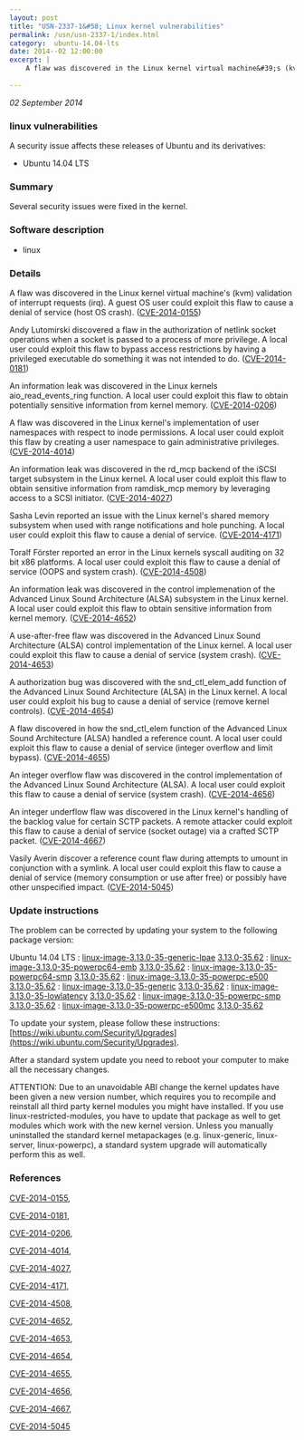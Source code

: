 ```yaml
---
layout: post
title: "USN-2337-1&#58; Linux kernel vulnerabilities"
permalink: /usn/usn-2337-1/index.html
category:  ubuntu-14.04-lts
date: 2014--02 12:00:00
excerpt: |
    A flaw was discovered in the Linux kernel virtual machine&#39;s (kvm) validation of interrupt requests (irq). A guest OS user could exploit this flaw to cause a denial of service (host OS crash). ([CVE-2014-0155](http://people.ubuntu.com/~ubuntu-security/cve/CVE-2014-0155))
    
--- 
```

 
 

*02 September 2014*

### linux vulnerabilities

A security issue affects these releases of Ubuntu and its derivatives:

* Ubuntu 14.04 LTS

### Summary

Several security issues were fixed in the kernel. 

### Software description

* linux 

### Details

A flaw was discovered in the Linux kernel virtual machine&#39;s (kvm) validation of interrupt requests (irq). A guest OS user could exploit this flaw to cause a denial of service (host OS crash). ([CVE-2014-0155](http://people.ubuntu.com/~ubuntu-security/cve/CVE-2014-0155))

Andy Lutomirski discovered a flaw in the authorization of netlink socket operations when a socket is passed to a process of more privilege. A local user could exploit this flaw to bypass access restrictions by having a privileged executable do something it was not intended to do. ([CVE-2014-0181](http://people.ubuntu.com/~ubuntu-security/cve/CVE-2014-0181))

An information leak was discovered in the Linux kernels aio_read_events_ring function. A local user could exploit this flaw to obtain potentially sensitive information from kernel memory. ([CVE-2014-0206](http://people.ubuntu.com/~ubuntu-security/cve/CVE-2014-0206))

A flaw was discovered in the Linux kernel&#39;s implementation of user namespaces with respect to inode permissions. A local user could exploit this flaw by creating a user namespace to gain administrative privileges. ([CVE-2014-4014](http://people.ubuntu.com/~ubuntu-security/cve/CVE-2014-4014))

An information leak was discovered in the rd_mcp backend of the iSCSI target subsystem in the Linux kernel. A local user could exploit this flaw to obtain sensitive information from ramdisk_mcp memory by leveraging access to a SCSI initiator. ([CVE-2014-4027](http://people.ubuntu.com/~ubuntu-security/cve/CVE-2014-4027))

Sasha Levin reported an issue with the Linux kernel&#39;s shared memory subsystem when used with range notifications and hole punching. A local user could exploit this flaw to cause a denial of service. ([CVE-2014-4171](http://people.ubuntu.com/~ubuntu-security/cve/CVE-2014-4171))

Toralf Förster reported an error in the Linux kernels syscall auditing on 32 bit x86 platforms. A local user could exploit this flaw to cause a denial of service (OOPS and system crash). ([CVE-2014-4508](http://people.ubuntu.com/~ubuntu-security/cve/CVE-2014-4508))

An information leak was discovered in the control implemenation of the Advanced Linux Sound Architecture (ALSA) subsystem in the Linux kernel. A local user could exploit this flaw to obtain sensitive information from kernel memory. ([CVE-2014-4652](http://people.ubuntu.com/~ubuntu-security/cve/CVE-2014-4652))

A use-after-free flaw was discovered in the Advanced Linux Sound Architecture (ALSA) control implementation of the Linux kernel. A local user could exploit this flaw to cause a denial of service (system crash). ([CVE-2014-4653](http://people.ubuntu.com/~ubuntu-security/cve/CVE-2014-4653))

A authorization bug was discovered with the snd_ctl_elem_add function of the Advanced Linux Sound Architecture (ALSA) in the Linux kernel. A local user could exploit his bug to cause a denial of service (remove kernel controls). ([CVE-2014-4654](http://people.ubuntu.com/~ubuntu-security/cve/CVE-2014-4654))

A flaw discovered in how the snd_ctl_elem function of the Advanced Linux Sound Architecture (ALSA) handled a reference count. A local user could exploit this flaw to cause a denial of service (integer overflow and limit bypass). ([CVE-2014-4655](http://people.ubuntu.com/~ubuntu-security/cve/CVE-2014-4655))

An integer overflow flaw was discovered in the control implementation of the Advanced Linux Sound Architecture (ALSA). A local user could exploit this flaw to cause a denial of service (system crash). ([CVE-2014-4656](http://people.ubuntu.com/~ubuntu-security/cve/CVE-2014-4656))

An integer underflow flaw was discovered in the Linux kernel&#39;s handling of the backlog value for certain SCTP packets. A remote attacker could exploit this flaw to cause a denial of service (socket outage) via a crafted SCTP packet. ([CVE-2014-4667](http://people.ubuntu.com/~ubuntu-security/cve/CVE-2014-4667))

Vasily Averin discover a reference count flaw during attempts to umount in conjunction with a symlink. A local user could exploit this flaw to cause a denial of service (memory consumption or use after free) or possibly have other unspecified impact. ([CVE-2014-5045](http://people.ubuntu.com/~ubuntu-security/cve/CVE-2014-5045)) 

### Update instructions

The problem can be corrected by updating your system to the following package version:

Ubuntu 14.04 LTS
 : [linux-image-3.13.0-35-generic-lpae](https://launchpad.net/ubuntu/+source/linux) <span> [3.13.0-35.62](https://launchpad.net/ubuntu/+source/linux/3.13.0-35.62) </span> 
 : [linux-image-3.13.0-35-powerpc64-emb](https://launchpad.net/ubuntu/+source/linux) <span> [3.13.0-35.62](https://launchpad.net/ubuntu/+source/linux/3.13.0-35.62) </span> 
 : [linux-image-3.13.0-35-powerpc64-smp](https://launchpad.net/ubuntu/+source/linux) <span> [3.13.0-35.62](https://launchpad.net/ubuntu/+source/linux/3.13.0-35.62) </span> 
 : [linux-image-3.13.0-35-powerpc-e500](https://launchpad.net/ubuntu/+source/linux) <span> [3.13.0-35.62](https://launchpad.net/ubuntu/+source/linux/3.13.0-35.62) </span> 
 : [linux-image-3.13.0-35-generic](https://launchpad.net/ubuntu/+source/linux) <span> [3.13.0-35.62](https://launchpad.net/ubuntu/+source/linux/3.13.0-35.62) </span> 
 : [linux-image-3.13.0-35-lowlatency](https://launchpad.net/ubuntu/+source/linux) <span> [3.13.0-35.62](https://launchpad.net/ubuntu/+source/linux/3.13.0-35.62) </span> 
 : [linux-image-3.13.0-35-powerpc-smp](https://launchpad.net/ubuntu/+source/linux) <span> [3.13.0-35.62](https://launchpad.net/ubuntu/+source/linux/3.13.0-35.62) </span> 
 : [linux-image-3.13.0-35-powerpc-e500mc](https://launchpad.net/ubuntu/+source/linux) <span> [3.13.0-35.62](https://launchpad.net/ubuntu/+source/linux/3.13.0-35.62) </span> 

To update your system, please follow these instructions: [https://wiki.ubuntu.com/Security/Upgrades](https://wiki.ubuntu.com/Security/Upgrades).

After a standard system update you need to reboot your computer to make all the necessary changes.

ATTENTION: Due to an unavoidable ABI change the kernel updates have been given a new version number, which requires you to recompile and reinstall all third party kernel modules you might have installed. If you use linux-restricted-modules, you have to update that package as well to get modules which work with the new kernel version. Unless you manually uninstalled the standard kernel metapackages (e.g. linux-generic, linux-server, linux-powerpc), a standard system upgrade will automatically perform this as well. 

### References

 
 [CVE-2014-0155](http://people.ubuntu.com/~ubuntu-security/cve/CVE-2014-0155), 

 [CVE-2014-0181](http://people.ubuntu.com/~ubuntu-security/cve/CVE-2014-0181), 

 [CVE-2014-0206](http://people.ubuntu.com/~ubuntu-security/cve/CVE-2014-0206), 

 [CVE-2014-4014](http://people.ubuntu.com/~ubuntu-security/cve/CVE-2014-4014), 

 [CVE-2014-4027](http://people.ubuntu.com/~ubuntu-security/cve/CVE-2014-4027), 

 [CVE-2014-4171](http://people.ubuntu.com/~ubuntu-security/cve/CVE-2014-4171), 

 [CVE-2014-4508](http://people.ubuntu.com/~ubuntu-security/cve/CVE-2014-4508), 

 [CVE-2014-4652](http://people.ubuntu.com/~ubuntu-security/cve/CVE-2014-4652), 

 [CVE-2014-4653](http://people.ubuntu.com/~ubuntu-security/cve/CVE-2014-4653), 

 [CVE-2014-4654](http://people.ubuntu.com/~ubuntu-security/cve/CVE-2014-4654), 

 [CVE-2014-4655](http://people.ubuntu.com/~ubuntu-security/cve/CVE-2014-4655), 

 [CVE-2014-4656](http://people.ubuntu.com/~ubuntu-security/cve/CVE-2014-4656), 

 [CVE-2014-4667](http://people.ubuntu.com/~ubuntu-security/cve/CVE-2014-4667), 

 [CVE-2014-5045](http://people.ubuntu.com/~ubuntu-security/cve/CVE-2014-5045)
 

